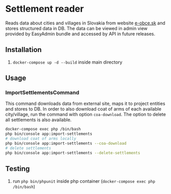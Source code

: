 # Settlement reader

Reads data about cities and villages in Slovakia from website [e-obce.sk](https://www.e-obce.sk) and stores structured data in DB. The data can be viewed in admin view provided by EasyAdmin bundle and accessed by API in future releases.

## Installation

1. `docker-compose up -d --build` inside main directory

## Usage

### ImportSettlementsCommand

This command downloads data from external site, maps it to project entities and stores to DB. In order to also download coat of arms of each available city/village, run the command with option `coa-download`.
The option to delete all settlements is also available.

```sh
docker-compose exec php /bin/bash
php bin/console app:import-settlements
# download coat of arms locally
php bin/console app:import-settlements --coa-download
# delete settlements
php bin/console app:import-settlements --delete-settlements
```

## Testing

1. run `php bin/phpunit` inside php container (`docker-compose exec php /bin/bash`)
